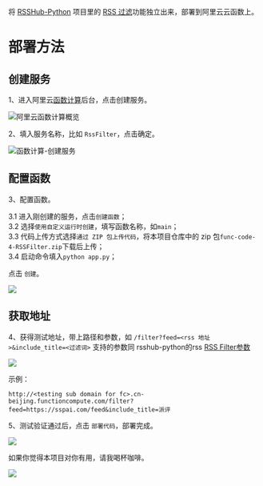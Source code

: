 将 [RSSHub-Python](https://github.com/hillerliao/RSSHub-python) 项目里的 [RSS 过滤](https://pyrsshub.vercel.app/feeds)功能独立出来，部署到阿里云云函数上。

# 部署方法

## 创建服务

1、进入阿里云[函数计算](https://fcnext.console.aliyun.com/overview)后台，点击创建服务。

![阿里云函数计算概览](https://github.com/easychen/wecomchan/raw/main/python-aliyunfc/pic/image-20220205142747826.png)

2、填入服务名称，比如 `RssFilter`，点击确定。

![函数计算-创建服务](https://raw.githubusercontent.com/hillerliao/img/main/20220918133712.png)

## 配置函数

3、配置函数。

3.1 进入刚创建的服务，点击`创建函数`；  
3.2 选择`使用自定义运行时创建`，填写函数名称，如`main`；  
3.3 代码上传方式选择`通过 ZIP 包上传代码`，将本项目仓库中的 zip 包`func-code-4-RSSFilter.zip`下载后上传；  
3.4 启动命令填入`python app.py`；  

点击 `创建`。

![](https://raw.githubusercontent.com/hillerliao/img/main/20220918134114.png)

## 获取地址

4、获得测试地址，带上路径和参数，如 `/filter?feed=<rss 地址>&include_title=<过滤词>` 支持的参数同 rsshub-python的rss [RSS Filter参数](https://pyrsshub.vercel.app/feeds)

![](https://raw.githubusercontent.com/hillerliao/img/main/20220918134337.png)

示例：

`http://<testing sub domain for fc>.cn-beijing.functioncompute.com/filter?feed=https://sspai.com/feed&include_title=派评`

5、测试验证通过后，点击 `部署代码`，部署完成。

![](https://raw.githubusercontent.com/hillerliao/img/main/20220918134819.png)

如果你觉得本项目对你有用，请我喝杯咖啡。

![](https://raw.githubusercontent.com/hillerliao/img/main/20220918135531.png)